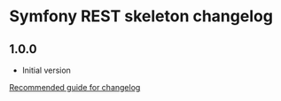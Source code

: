 # Symfony REST skeleton changelog

## 1.0.0

- Initial version

[Recommended guide for changelog](http://keepachangelog.com/)